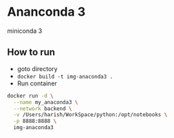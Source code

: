 # Ananconda 3
miniconda 3

## How to run
- goto directory
- `docker build -t img-anaconda3 .`
- Run container
```sh 
docker run -d \
  --name my_anaconda3 \
  --network backend \
  -v /Users/harish/WorkSpace/python:/opt/notebooks \
  -p 8888:8888 \
  img-anaconda3
```
